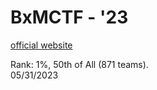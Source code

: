 # BxMCTF - '23
[official website](https://ctfmgci.jonathanw.dev/)  
<!-- [public repository]()   -->
Rank: 1%, 50th of All (871 teams).  
05/31/2023